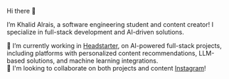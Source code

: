 Hi there 👋

I’m Khalid Alrais, a software engineering student and content creator! I specialize in full-stack development and AI-driven solutions.

🔭 I’m currently working in [Headstarter](https://headstarter.co/), on AI-powered full-stack projects, including platforms with personalized content recommendations, LLM-based solutions, and machine learning integrations. <br>
👯 I'm looking to collaborate on both projects and content [Instagram](https://www.instagram.com/khalidtechdev/)!
